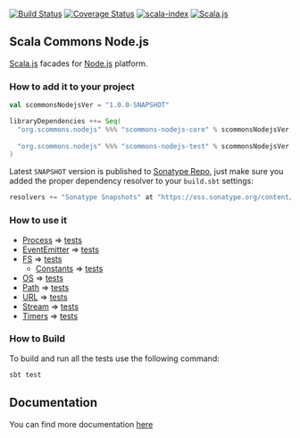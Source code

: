 
[![Build Status](https://travis-ci.com/scommons/scommons-nodejs.svg?branch=master)](https://travis-ci.com/scommons/scommons-nodejs)
[![Coverage Status](https://coveralls.io/repos/github/scommons/scommons-nodejs/badge.svg?branch=master)](https://coveralls.io/github/scommons/scommons-nodejs?branch=master)
[![scala-index](https://index.scala-lang.org/scommons/scommons-nodejs/scommons-nodejs-core/latest.svg)](https://index.scala-lang.org/scommons/scommons-nodejs/scommons-nodejs-core)
[![Scala.js](https://www.scala-js.org/assets/badges/scalajs-0.6.17.svg)](https://www.scala-js.org)

## Scala Commons Node.js
[Scala.js](https://www.scala-js.org) facades for [Node.js](https://nodejs.org/docs/latest-v9.x/api/documentation.html) platform.


### How to add it to your project

```scala
val scommonsNodejsVer = "1.0.0-SNAPSHOT"

libraryDependencies ++= Seq(
  "org.scommons.nodejs" %%% "scommons-nodejs-core" % scommonsNodejsVer,
  
  "org.scommons.nodejs" %%% "scommons-nodejs-test" % scommonsNodejsVer % "test"
)
```

Latest `SNAPSHOT` version is published to [Sonatype Repo](https://oss.sonatype.org/content/repositories/snapshots/org/scommons/), just make sure you added
the proper dependency resolver to your `build.sbt` settings:
```scala
resolvers += "Sonatype Snapshots" at "https://oss.sonatype.org/content/repositories/snapshots/"
```

### How to use it

* [Process](core/src/main/scala/scommons/nodejs/Process.scala) => [tests](showcase/src/test/scala/scommons/nodejs/ProcessSpec.scala)
* [EventEmitter](core/src/main/scala/scommons/nodejs/raw/EventEmitter.scala) => [tests](showcase/src/test/scala/scommons/nodejs/EventEmitterSpec.scala)
* [FS](core/src/main/scala/scommons/nodejs/FS.scala) => [tests](showcase/src/test/scala/scommons/nodejs/FSSpec.scala)
  * [Constants](core/src/main/scala/scommons/nodejs/raw/FSConstants.scala) => [tests](showcase/src/test/scala/scommons/nodejs/StatsSpec.scala)
* [OS](core/src/main/scala/scommons/nodejs/raw/OS.scala) => [tests](showcase/src/test/scala/scommons/nodejs/OSSpec.scala)
* [Path](core/src/main/scala/scommons/nodejs/raw/Path.scala) => [tests](showcase/src/test/scala/scommons/nodejs/PathSpec.scala)
* [URL](core/src/main/scala/scommons/nodejs/raw/URL.scala) => [tests](showcase/src/test/scala/scommons/nodejs/URLSpec.scala)
* [Stream](core/src/main/scala/scommons/nodejs/raw/Stream.scala) => [tests](showcase/src/test/scala/scommons/nodejs/StreamSpec.scala)
* [Timers](core/src/main/scala/scommons/nodejs/raw/Timers.scala) => [tests](test/src/test/scala/scommons/nodejs/test/AsyncTestSpecTest.scala)

### How to Build

To build and run all the tests use the following command:
```bash
sbt test
```

## Documentation

You can find more documentation [here](https://scommons.org/)

